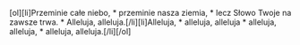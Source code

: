 [ol][li]Przeminie całe niebo, * przeminie nasza ziemia, * lecz Słowo Twoje na zawsze trwa. * Alleluja, alleluja.[/li][li]Alleluja, * alleluja, alleluja * alleluja, alleluja, * alleluja, alleluja.[/li][/ol]